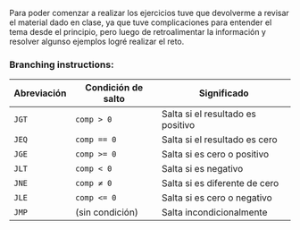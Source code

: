 Para poder comenzar a realizar los ejercicios tuve que devolverme a revisar el material dado en clase, ya que tuve complicaciones para entender el tema desde el principio, pero luego de retroalimentar la información y resolver algunso ejemplos logré realizar el reto.

### Branching instructions:

|  Abreviación |  Condición de salto  |            Significado            |
|-------------|-----------------------|-----------------------------------|
|    `JGT`    |       `comp > 0`      | Salta si el resultado es positivo |
|    `JEQ`    |      `comp == 0`      |   Salta si el resultado es cero   |
|    `JGE`    |      `comp >= 0`      |    Salta si es cero o positivo    |
|    `JLT`    |       `comp < 0`      |       Salta si es negativo        |
|    `JNE`    |       `comp ≠ 0`      |   Salta si es diferente de cero   |
|    `JLE`    |      `comp <= 0`      |    Salta si es cero o negativo    |
|    `JMP`    |    (sin condición)    |     Salta incondicionalmente      |

